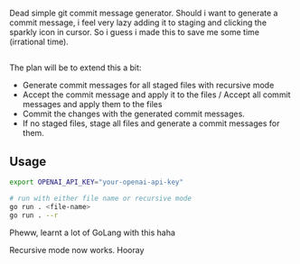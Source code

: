 Dead simple git commit message generator.
Should i want to generate a commit message, i feel very lazy adding it to staging and clicking the sparkly icon in cursor. So i guess i made this to save me some time (irrational time).

##

The plan will be to extend this a bit:

- Generate commit messages for all staged files with recursive mode
- Accept the commit message and apply it to the files / Accept all commit messages and apply them to the files
- Commit the changes with the generated commit messages.
- If no staged files, stage all files and generate a commit messages for them.

## Usage

```bash
export OPENAI_API_KEY="your-openai-api-key"

# run with either file name or recursive mode
go run . <file-name>
go run . --r
```

Pheww, learnt a lot of GoLang with this haha

Recursive mode now works. Hooray

